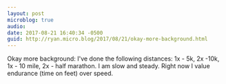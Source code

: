 ```yaml
---
layout: post
microblog: true
audio: 
date: 2017-08-21 16:40:34 -0500
guid: http://ryan.micro.blog/2017/08/21/okay-more-background.html
---
```

Okay more background: I've done the following distances: 1x - 5k, 2x -10k, 1x - 10 mile, 2x - half marathon. I am slow and steady. Right now I value endurance (time on feet) over speed.

